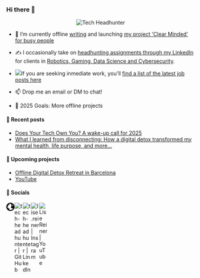 ### Hi there 👋

<p align="center">
  <img src="https://embed.filekitcdn.com/e/kFJFkYhQgkLVqki9qxuDPX/qSPkdBWmPred5zm8nMx5R3" width="210" title="Tech Headhunter">
</p>

- 🔭 I’m currently offline [writing](https://medium.com/@lisereiner) and launching [my project 'Clear Minded' for busy people](https://lisereiner.substack.com/)
- ✍️ I occasionally take on [headhunting assignments through my LinkedIn](https://www.linkedin.com/in/tech-headhunter/) for clients in [Robotics, Gaming, Data Science and Cybersecurity](https://www.linkedin.com/in/tech-headhunter/).
- <img src="https://m.media-amazon.com/images/I/41HeL2cy9LL.png" width="25"/>If you are seeking inmediate work, you'll [find a list of the latest job posts here](https://www.google.com/search?q=(Artificial+Intelligence+OR+%22AI%22+OR+Machine+Learning+OR+%22ML%22+OR+Robotics+OR+Automation+OR+Aviation+OR+Aerospace+OR+%22Game+Development%22+OR+%22Gaming+Industry%22+OR+%22Data+Science%22+OR+%22Data+Scientist%22+OR+Cybersecurity+OR+%22Information+Security%22+OR+%22Blockchain%22+OR+%22Web3%22+OR+Cryptography+OR+%22Decentralized+Applications%22)+AND+(Job+OR+Position+OR+Opening+OR+Vacancy)+site:boards.greenhouse.io&sca_esv=210ddee6c841c9b3&source=lnt&tbs=qdr:w)

- 📫 Drop me an email or DM to chat!
- 🥅 2025 Goals: More offline projects

#### 📜 Recent posts

- [Does Your Tech Own You? A wake-up call for 2025](https://medium.com/@lisereiner/does-your-tech-own-you-a-wake-up-call-for-2025-270c1e360e15) 
- [What I learned from disconnecting: How a digital detox transformed my mental health, life purpose, and more…](https://medium.com/@lisereiner/the-power-of-disconnecting-how-digital-detox-can-boost-your-mental-health-life-purpose-and-e5f07fa7cd38)

#### 🌱 Upcoming projects

- [Offline Digital Detox Retreat in Barcelona](https://lisereiner.kit.com/14fc39979b)
- [YouTube](https://www.youtube.com/@LiseReiner)


#### 🌱 Socials
[<img align="left" alt="lisereiner | Website" width="22px" src="https://raw.githubusercontent.com/iconic/open-iconic/master/svg/globe.svg" />][website]
[<img align="left" alt="tech-headhunter | GitHub" width="22px" src="https://cdn.jsdelivr.net/npm/simple-icons@v3/icons/github.svg" />][github]
[<img align="left" alt="tech-headhunter | LinkedIn" width="22px" src="https://cdn.jsdelivr.net/npm/simple-icons@v3/icons/linkedin.svg" />][linkedin]
[<img align="left" alt="lise.reiner | Instagram" width="22px" src="https://cdn.jsdelivr.net/npm/simple-icons@v3/icons/instagram.svg" />][instagram]
[<img align="left" alt="Lise Reiner | YouTube" width="22px" src="https://cdn.jsdelivr.net/npm/simple-icons@v3/icons/youtube.svg" />][youtube] 

<br />

[website]: https://lisereiner.substack.com/
[github]: https://github.com/rendred
[linkedin]: https://www.linkedin.com/in/tech-headhunter/
[instagram]: https://instagram.com/lise.reiner
[youtube]: https://www.youtube.com/@LiseReiner
